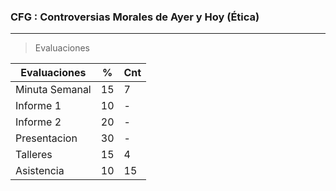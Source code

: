 
### CFG : Controversias Morales de Ayer y Hoy (Ética)

---

> Evaluaciones

| Evaluaciones   | %   | Cnt |
| -------------- | --- | --- |
| Minuta Semanal | 15  | 7   |
| Informe 1      | 10  | -   |
| Informe 2      | 20  | -   |
| Presentacion   | 30  | -   |
| Talleres       | 15  | 4   |
| Asistencia     | 10  | 15  |

